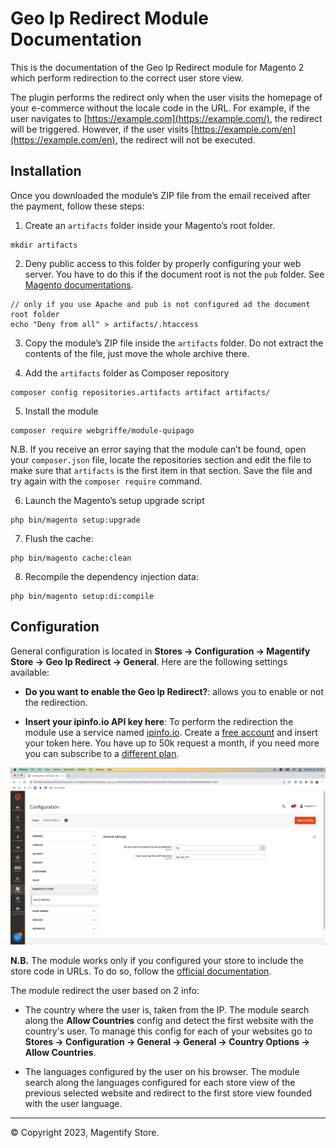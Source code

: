 # Geo Ip Redirect Module Documentation

This is the documentation of the Geo Ip Redirect module for Magento 2 which perform redirection to the correct user store view.

The plugin performs the redirect only when the user visits the homepage of your e-commerce without the locale code in the URL. For example, if the user navigates to [https://example.com](https://example.com/), the redirect will be triggered. However, if the user visits [https://example.com/en](https://example.com/en), the redirect will not be executed.

## Installation

Once you downloaded the module’s ZIP file from the email received after the payment, follow these steps:

1. Create an `artifacts` folder inside your Magento’s root folder.
```
mkdir artifacts
```   

2. Deny public access to this folder by properly configuring your web server. You have to do this if the document root is not the `pub` folder. See [Magento documentations](https://experienceleague.adobe.com/docs/commerce-operations/installation-guide/tutorials/docroot.html).
```
// only if you use Apache and pub is not configured ad the document root folder
echo "Deny from all" > artifacts/.htaccess
```

3. Copy the module’s ZIP file inside the `artifacts` folder. Do not extract the contents of the file, just move the whole archive there.

4. Add the `artifacts` folder as Composer repository
```
composer config repositories.artifacts artifact artifacts/
```

5. Install the module
```
composer require webgriffe/module-quipago
```
N.B. If you receive an error saying that the module can’t be found, open your `composer.json` file, locate the repositories section and edit the file to make sure that `artifacts` is the first item in that section. Save the file and try again with the `composer require` command.

6. Launch the Magento’s setup upgrade script
```
php bin/magento setup:upgrade
```

7. Flush the cache:
```
php bin/magento cache:clean
```

8. Recompile the dependency injection data:
```
php bin/magento setup:di:compile
```

## Configuration

General configuration is located in **Stores -> Configuration -> Magentify Store -> Geo Ip Redirect -> General**. Here are the following settings available:

- **Do you want to enable the Geo Ip Redirect?**: allows you to enable or not the redirection.

- **Insert your ipinfo.io API key here**: To perform the redirection the module use a service named [ipinfo.io](https://ipinfo.io/). Create a [free account](https://ipinfo.io/signup) and insert your token here. You have up to 50k request a month, if you need more you can subscribe to a [different plan](https://ipinfo.io/pricing). 

![admin panel configuration](media/001GIR_02.png)

**N.B.** The module works only if you configured your store to include the store code in URLs. To do so, follow the [official documentation](https://experienceleague.adobe.com/docs/commerce-admin/stores-sales/site-store/store-urls.html#include-the-store-code-in-urls). 

The module redirect the user based on 2 info:

- The country where the user is, taken from the IP. The module search along the **Allow Countries** config and detect the first website with the country's user. To manage this config for each of your websites go to **Stores -> Configuration -> General -> General -> Country Options -> Allow Countries**. 

- The languages configured by the user on his browser. The module search along the languages configured for each store view of the previous selected website and redirect to the first store view founded with the user language.

---

© Copyright 2023, Magentify Store.